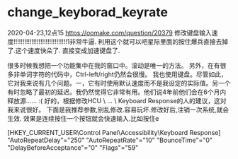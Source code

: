 # change_keyborad_keyrate


2020-04-23,12点15
https://oomake.com/question/20379
修改键盘输入速度!!!!!!!!!!!!!!!!!!!!!!!!!!!!!!1非常牛逼.
利用这个就可以吧星际里面的按住爆兵直接去掉了.这个速度快朵了.
直接变成加速键盘了.

很多时候我想把一个功能集中在我的窗口中。滚动是唯一的方法。 另外，在有很多非单词字符的代码中，Ctrl-left/right仍然会很慢。 我也使用键盘。尽管如此，它对我来说有几个问题。一，它有时使用默认速度而不是我设定的实际值。另一个有时忽略了最初的延迟。我仍然觉得它非常有用。他们说4年前他们会在6个月内释放源...... :( 好的，根据修改HCU \ ... \ Keyboard Response的人的建议，这对我来说很好。
下面是我推荐参数,别乱修改.容易玩坏.修改好后,注销一次系统,就会生效.
效果是连续按住一个按钮就会快速输入.比如按住e


[HKEY_CURRENT_USER\Control Panel\Accessibility\Keyboard Response]
"AutoRepeatDelay"="250"
"AutoRepeatRate"="10"
"BounceTime"="0"
"DelayBeforeAcceptance"="0"
"Flags"="59"
	
	
